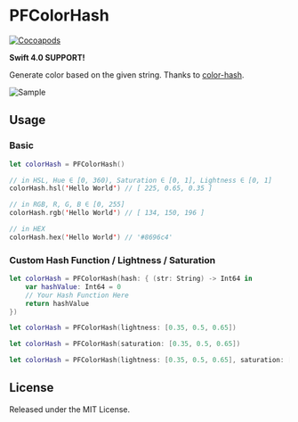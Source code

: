 # PFColorHash

[![Cocoapods](https://cocoapod-badges.herokuapp.com/v/PFColorHash/badge.png)](http://cocoapods.org/?q=PFColorHash)

**Swift 4.0 SUPPORT!**

Generate color based on the given string. Thanks to [color-hash](https://github.com/zenozeng/color-hash).

![Sample](Sample.gif)

## Usage

### Basic

```Swift
let colorHash = PFColorHash()

// in HSL, Hue ∈ [0, 360), Saturation ∈ [0, 1], Lightness ∈ [0, 1]
colorHash.hsl('Hello World') // [ 225, 0.65, 0.35 ]

// in RGB, R, G, B ∈ [0, 255]
colorHash.rgb('Hello World') // [ 134, 150, 196 ]

// in HEX
colorHash.hex('Hello World') // '#8696c4'
```

### Custom Hash Function / Lightness / Saturation

```Swift
let colorHash = PFColorHash(hash: { (str: String) -> Int64 in
	var hashValue: Int64 = 0
	// Your Hash Function Here
	return hashValue
})
```

```Swift
let colorHash = PFColorHash(lightness: [0.35, 0.5, 0.65])
```

```Swift
let colorHash = PFColorHash(saturation: [0.35, 0.5, 0.65])
```

```Swift
let colorHash = PFColorHash(lightness: [0.35, 0.5, 0.65], saturation: [0.35, 0.5, 0.65])
```

## License

Released under the MIT License.
